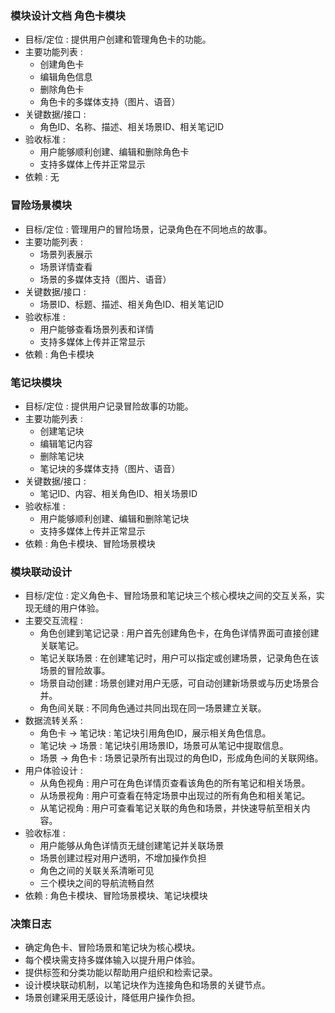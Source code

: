 ### 模块设计文档 角色卡模块
- 目标/定位 : 提供用户创建和管理角色卡的功能。
- 主要功能列表 :
  - 创建角色卡
  - 编辑角色信息
  - 删除角色卡
  - 角色卡的多媒体支持（图片、语音）
- 关键数据/接口 :
  - 角色ID、名称、描述、相关场景ID、相关笔记ID
- 验收标准 :
  - 用户能够顺利创建、编辑和删除角色卡
  - 支持多媒体上传并正常显示
- 依赖 : 无 

### 冒险场景模块
- 目标/定位 : 管理用户的冒险场景，记录角色在不同地点的故事。
- 主要功能列表 :
  - 场景列表展示
  - 场景详情查看
  - 场景的多媒体支持（图片、语音）
- 关键数据/接口 :
  - 场景ID、标题、描述、相关角色ID、相关笔记ID
- 验收标准 :
  - 用户能够查看场景列表和详情
  - 支持多媒体上传并正常显示
- 依赖 : 角色卡模块

### 笔记块模块
- 目标/定位 : 提供用户记录冒险故事的功能。
- 主要功能列表 :
  - 创建笔记块
  - 编辑笔记内容
  - 删除笔记块
  - 笔记块的多媒体支持（图片、语音）
- 关键数据/接口 :
  - 笔记ID、内容、相关角色ID、相关场景ID
- 验收标准 :
  - 用户能够顺利创建、编辑和删除笔记块
  - 支持多媒体上传并正常显示
- 依赖 : 角色卡模块、冒险场景模块
### 模块联动设计

- 目标/定位 : 定义角色卡、冒险场景和笔记块三个核心模块之间的交互关系，实现无缝的用户体验。
- 主要交互流程 :
  - 角色创建到笔记记录 : 用户首先创建角色卡，在角色详情界面可直接创建关联笔记。
  - 笔记关联场景 : 在创建笔记时，用户可以指定或创建场景，记录角色在该场景的冒险故事。
  - 场景自动创建 : 场景创建对用户无感，可自动创建新场景或与历史场景合并。
  - 角色间关联 : 不同角色通过共同出现在同一场景建立关联。
- 数据流转关系 :
  - 角色卡 → 笔记块 : 笔记块引用角色ID，展示相关角色信息。
  - 笔记块 → 场景 : 笔记块引用场景ID，场景可从笔记中提取信息。
  - 场景 → 角色卡 : 场景记录所有出现过的角色ID，形成角色间的关联网络。
- 用户体验设计 :
  - 从角色视角 : 用户可在角色详情页查看该角色的所有笔记和相关场景。
  - 从场景视角 : 用户可查看在特定场景中出现过的所有角色和相关笔记。
  - 从笔记视角 : 用户可查看笔记关联的角色和场景，并快速导航至相关内容。
- 验收标准 :
  - 用户能够从角色详情页无缝创建笔记并关联场景
  - 场景创建过程对用户透明，不增加操作负担
  - 角色之间的关联关系清晰可见
  - 三个模块之间的导航流畅自然
- 依赖 : 角色卡模块、冒险场景模块、笔记块模块

### 决策日志
- 确定角色卡、冒险场景和笔记块为核心模块。
- 每个模块需支持多媒体输入以提升用户体验。
- 提供标签和分类功能以帮助用户组织和检索记录。
- 设计模块联动机制，以笔记块作为连接角色和场景的关键节点。
- 场景创建采用无感设计，降低用户操作负担。
